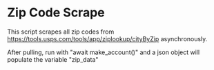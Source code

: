 # Zip Code Scrape
This script scrapes all zip codes from https://tools.usps.com/tools/app/ziplookup/cityByZip asynchronously.

After pulling, run with "await make_account()" and a json object will populate the variable "zip_data"

